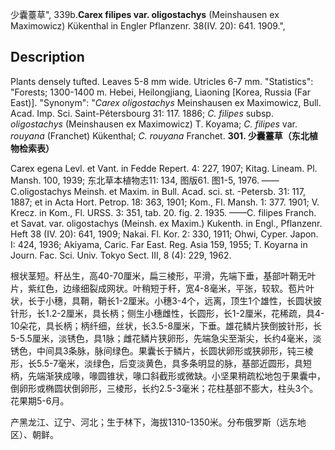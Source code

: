 少囊薹草",
339b.**Carex filipes var. oligostachys** (Meinshausen ex Maximowicz) Kükenthal in Engler Pflanzenr. 38(IV. 20): 641. 1909.",

## Description
Plants densely tufted. Leaves 5-8 mm wide. Utricles 6-7 mm.
  "Statistics": "Forests; 1300-1400 m. Hebei, Heilongjiang, Liaoning [Korea, Russia (Far East)].
  "Synonym": "*Carex oligostachys* Meinshausen ex Maximowicz, Bull. Acad. Imp. Sci. Saint-Pétersbourg 31: 117. 1886; *C. filipes* subsp. *oligostachys* (Meinshausen ex Maximowicz) T. Koyama; *C. filipes* var. *rouyana* (Franchet) Kükenthal; *C. rouyana* Franchet.
**301. 少囊薹草（东北植物检索表）**

Carex egena Levl. et Vant. in Fedde Repert. 4: 227, 1907; Kitag. Lineam. Pl. Mansh. 100, 1939; 东北草本植物志11: 134, 图版61. 图1-5, 1976. ——C.oligostachys Meinsh. et Maxim. in Bull. Acad. sci. st. -Petersb. 31: 117, 1887; et in Acta Hort. Petrop. 18: 363, 1901; Kom., Fl. Mansh. 1: 377. 1901; V. Krecz. in Kom., Fl. URSS. 3: 351, tab. 20. fig. 2. 1935. ——C. filipes Franch. et Savat. var. oligostachys (Meinsh. ex Maxim.) Kukenth. in Engl., Pflanzenr. Heft 38 (IV. 20): 641, 1909; Nakai. Fl. Kor. 2: 330, 1911; Ohwi, Cyper. Japon. I: 424, 1936; Akiyama, Caric. Far East. Reg. Asia 159, 1955; T. Koyarna in Journ. Fac. Sci. Univ. Tokyo Sect. III, 8 (4): 229, 1962.

根状茎短。秆丛生，高40-70厘米，扁三棱形，平滑，先端下垂，基部叶鞘无叶片，紫红色，边缘细裂成网状。叶稍短于秆，宽4-8毫米，平张，较软。苞片叶状，长于小穗，具鞘，鞘长1-2厘米。小穗3-4个，远离，顶生1个雄性，长圆状披针形，长1.2-2厘米，具长柄；侧生小穗雌性，长圆形，长1-2厘米，花稀疏，具4-10朵花，具长柄；柄纤细，丝状，长3.5-8厘米，下垂。雄花鳞片狭倒披针形，长5-5.5厘米，淡锈色，具1脉；雌花鳞片狭卵形，先端急尖至渐尖，长约4毫米，淡锈色，中间具3条脉，脉间绿色。果囊长于鳞片，长圆状卵形或狭卵形，钝三棱形，长5.5-7毫米，淡绿色，后变淡黄色，具多条明显的脉，基部近圆形，具短柄，先端渐狭成喙，喙圆锥状，喙口斜截形或微缺。小坚果稍疏松地包于果囊中，倒卵形或椭圆状倒卵形，三棱形，长约2.5-3毫米；花柱基部不膨大，柱头3个。花果期5-6月。

产黑龙江、辽宁、河北；生于林下，海拔1310-1350米。分布俄罗斯（远东地区）、朝鲜。
